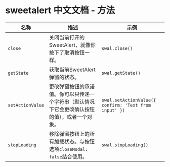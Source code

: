 # sweetalert 中文文档 - 方法

| 名称             | 描述                                                                                           | 示例                                                  |
| ---------------- | ---------------------------------------------------------------------------------------------- | ----------------------------------------------------- |
| `close`          | 关闭当前打开的SweetAlert，就像你按下了取消按钮一样。                                           | `swal.close()`                                        |
| `getState`       | 获取当前SweetAlert弹窗的状态。                                                                 | `swal.getState()`                                     |
| `setActionValue` | 更改弹窗按钮的承诺值。你可以只传递一个字符串（默认情况下它会更改确认按钮的值），或者一个对象。 | `swal.setActionValue({ confirm: 'Text from input' })` |
| `stopLoading`    | 移除弹窗按钮上的所有加载状态。与按钮选项`closeModal: false`结合使用。                          | `swal.stopLoading()`                                  |
